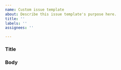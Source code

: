 ```yaml
---
name: Custom issue template
about: Describe this issue template's purpose here.
title: ''
labels: ''
assignees: ''

---
```


### Title

### Body
